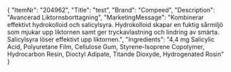 {
  "ItemNr": "204962",
  "Title": "test",
  "Brand": "Compeed",
  "Description": "Avancerad Liktornsborttagning",
  "MarketingMessage": "Kombinerar effektivt hydrokolloid och salicylsyra. Hydrokolloid skapar en fuktig sårmiljö som mjukar upp liktornen samt ger tryckavlastning och lindring av smärta. Salicylsyra löser effektivt upp liktornen.",
  "Ingredients": "4,4 mg Salicylic Acid, Polyuretane Film, Cellulose Gum, Styrene-Isoprene Copolymer, Hydrocarbon Resin, Dioctyl Adipate, Titande Dioxyde, Hydrogenated Rosin"
}